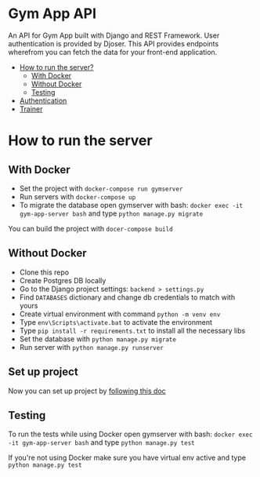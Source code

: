 # Gym App API
An API for Gym App built with Django and REST Framework. User authentication is provided by Djoser.
This API provides endpoints wherefrom you can fetch the data for your front-end application.

- [How to run the server?](#how-to-run-the-server)
  - [With Docker](#with-docker)
  - [Without Docker](#without-docker)
  - [Testing](#testing)
- [Authentication](#Authentication)
- [Trainer](#Trainer)


# How to run the server

## With Docker
- Set the project with `docker-compose run gymserver`
- Run servers with `docker-compose up`
- To migrate the database open gymserver with bash: `docker exec -it gym-app-server bash` and type `python manage.py migrate`

You can build the project with `docer-compose build`

## Without Docker
- Clone this repo
- Create Postgres DB locally
- Go to the Django project settings: `backend > settings.py`
- Find `DATABASES` dictionary and change db credentials to match with yours
- Create virtual environment with command `python -m venv env`
- Type `env\Scripts\activate.bat` to activate the environment
- Type `pip install -r requirements.txt` to install all the necessary libs
- Set the database with `python manage.py migrate`
- Run server with `python manage.py runserver`

## Set up project

Now you can set up project by [following this doc](https://github.com/ArturRejment/gym-app-api/blob/main/docs/project_set_up.md)

## Testing

To run the tests while using Docker open gymserver with bash: `docker exec -it gym-app-server bash` and type `python manage.py test`

If you're not using Docker make sure you have virtual env active and type `python manage.py test`







